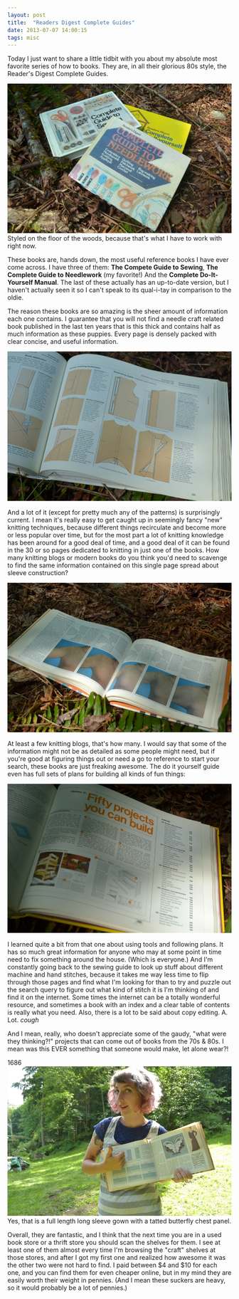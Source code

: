 ```yaml
---
layout: post
title:  "Readers Digest Complete Guides"
date: 2013-07-07 14:00:15
tags: misc
---
```

Today I just want to share a little tidbit with you about my absolute most favorite series of how to books. They are, in all their glorious 80s style, the Reader's Digest Complete Guides.

![DSC_0357](/uploads/2013/07/DSC_0357.jpg) Styled on the floor of the woods, because that's what I have to work with right now.

These books are, hands down, the most useful reference books I have ever come across. I have three of them: **The Compete Guide to Sewing**, **The Complete Guide to Needlework** (my favorite!) And the **Complete Do-It-Yourself Manual**. The last of these actually has an up-to-date version, but I haven't actually seen it so I can't speak to its qual-i-tay in comparison to the oldie.

The reason these books are so amazing is the sheer amount of information each one contains. I guarantee that you will not find a needle craft related book published in the last ten years that is this thick and contains half as much information as these puppies. Every page is densely packed with clear concise, and useful information.

![DSC_0361](/uploads/2013/07/DSC_0361.jpg)

And a lot of it (except for pretty much any of the patterns) is surprisingly current. I mean it's really easy to get caught up in seemingly fancy "new" knitting techniques, because different things recirculate and become more or less popular over time, but for the most part a lot of knitting knowledge has been around for a good deal of time, and a good deal of it can be found in the 30 or so pages dedicated to knitting in just one of the books. How many knitting blogs or modern books do you think you'd need to scavenge to find the same information contained on this single page spread about sleeve construction?

![DSC_0360](/uploads/2013/07/DSC_0360.jpg)

At least a few knitting blogs, that's how many. I would say that some of the information might not be as detailed as some people might need, but if you're good at figuring things out or need a go to reference to start your search, these books are just freaking awesome. The do it yourself guide even has full sets of plans for building all kinds of fun things:

![DSC_0362](/uploads/2013/07/DSC_0362.jpg)

I learned quite a bit from that one about using tools and following plans. It has so much great information for anyone who may at some point in time need to fix something around the house. (Which is everyone.) And I'm constantly going back to the sewing guide to look up stuff about different machine and hand stitches, because it takes me way less time to flip through those pages and find what I'm looking for than to try and puzzle out the search query to figure out what kind of stitch it is I'm thinking of and find it on the internet. Some times the internet can be a totally wonderful resource, and sometimes a book with an index and a clear table of contents is really what you need. Also, there is a lot to be said about copy editing. A. Lot. *cough*

And I mean, really, who doesn't appreciate some of the gaudy, "what were they thinking?!" projects that can come out of books from the 70s & 80s. I mean was this EVER something that someone would make, let alone wear?!

1686![DSC_0407](/uploads/2013/07/DSC_0407.jpg) Yes, that is a full length long sleeve gown with a tatted butterfly chest panel.

Overall, they are fantastic, and I think that the next time you are in a used book store or a thrift store you should scan the shelves for them. I see at least one of them almost every time I'm browsing the "craft" shelves at those stores, and after I got my first one and realized how awesome it was the other two were not hard to find. I paid between $4 and $10 for each one, and you can find them for even cheaper online, but in my mind they are easily worth their weight in pennies. (And I mean these suckers are heavy, so it would probably be a lot of pennies.)
